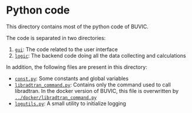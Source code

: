 # Python code

This directory contains most of the python code of BUVIC.

The code is separated in two directories:
1. [`gui`](gui): The code related to the user interface
2. [`logic`](logic): The backend code doing all the data collecting and calculations

In addition, the following files are present in this directory:
* [`const.py`](const.py): Some constants and global variables
* [`libradtran_command.py`](libradtran_command.py): Contains only the command used to call libradtran.
  In the docker version of BUVIC, this file is overwritten by [`../docker/libradtran_command.py`](../docker/libradtran_command.py)
* [`logutils.py`](logutils.py): A small utility to initialize logging